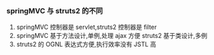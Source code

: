 ### springMVC 与 struts2 的不同

1. springMVC 控制器是 servlet,struts2 控制器是 filter
2. springMVC 基于方法设计,单例,处理 ajax 方便
   struts2 基于类设计,多例
3. struts2 的 OGNL 表达式方便,执行效率没有 JSTL 高
